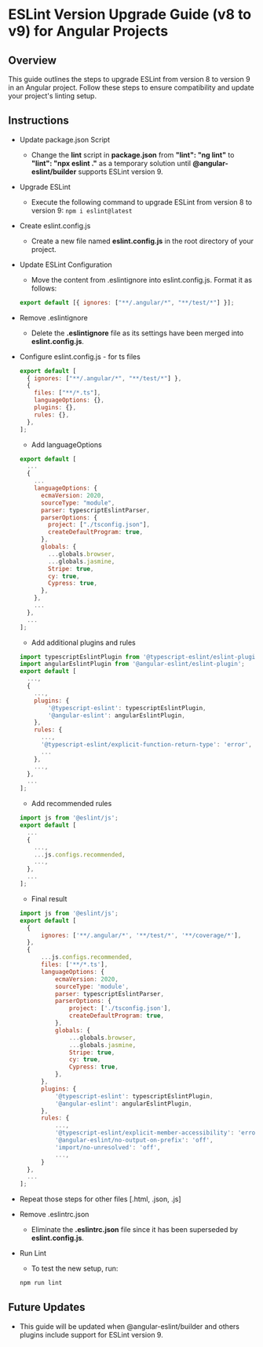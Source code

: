 # ESLint Version Upgrade Guide (v8 to v9) for Angular Projects

## Overview

This guide outlines the steps to upgrade ESLint from version 8 to version 9 in an Angular project. Follow these steps to ensure compatibility and update your project's linting setup.

## Instructions

- Update package.json Script
  - Change the **lint** script in **package.json** from **"lint": "ng lint"** to **"lint": "npx eslint ."** as a temporary solution until **@angular-eslint/builder** supports ESLint version 9.
- Upgrade ESLint
  - Execute the following command to upgrade ESLint from version 8 to version 9:
    `npm i eslint@latest`
- Create eslint.config.js
  - Create a new file named **eslint.config.js** in the root directory of your project.
- Update ESLint Configuration
  - Move the content from .eslintignore into eslint.config.js. Format it as follows:
  ```javascript
  export default [{ ignores: ["**/.angular/*", "**/test/*"] }];
  ```
- Remove .eslintignore
  - Delete the **.eslintignore** file as its settings have been merged into **eslint.config.js**.
- Configure eslint.config.js - for ts files

  ```javascript
  export default [
    { ignores: ["**/.angular/*", "**/test/*"] },
    {
      files: ["**/*.ts"],
      languageOptions: {},
      plugins: {},
      rules: {},
    },
  ];
  ```

  - Add languageOptions

  ```javascript
  export default [
    ...
    {
      ...
      languageOptions: {
        ecmaVersion: 2020,
        sourceType: "module",
        parser: typescriptEslintParser,
        parserOptions: {
          project: ["./tsconfig.json"],
          createDefaultProgram: true,
        },
        globals: {
          ...globals.browser,
          ...globals.jasmine,
          Stripe: true,
          cy: true,
          Cypress: true,
        },
      },
      ...
    },
    ...
  ];
  ```

  - Add additional plugins and rules

  ```javascript
  import typescriptEslintPlugin from '@typescript-eslint/eslint-plugin';
  import angularEslintPlugin from '@angular-eslint/eslint-plugin';
  export default [
    ...,
    {
      ...,
      plugins: {
          '@typescript-eslint': typescriptEslintPlugin,
          '@angular-eslint': angularEslintPlugin,
      },
      rules: {
        ...,
        '@typescript-eslint/explicit-function-return-type': 'error',
        ...
      },
      ...,
    },
    ...
  ];
  ```

  - Add recommended rules

  ```javascript
  import js from '@eslint/js';
  export default [
    ...
    {
      ...,
      ...js.configs.recommended,
      ...,
    },
    ...
  ];
  ```

  - Final result

  ```javascript
  import js from '@eslint/js';
  export default [
    {
        ignores: ['**/.angular/*', '**/test/*', '**/coverage/*'],
    },
    {
        ...js.configs.recommended,
        files: ['**/*.ts'],
        languageOptions: {
            ecmaVersion: 2020,
            sourceType: 'module',
            parser: typescriptEslintParser,
            parserOptions: {
                project: ['./tsconfig.json'],
                createDefaultProgram: true,
            },
            globals: {
                ...globals.browser,
                ...globals.jasmine,
                Stripe: true,
                cy: true,
                Cypress: true,
            },
        },
        plugins: {
            '@typescript-eslint': typescriptEslintPlugin,
            '@angular-eslint': angularEslintPlugin,
        },
        rules: {
            ...,
            '@typescript-eslint/explicit-member-accessibility': 'error',
            '@angular-eslint/no-output-on-prefix': 'off',
            'import/no-unresolved': 'off',
            ...,
        }
    },
    ...
  ];
  ```

- Repeat those steps for other files [.html, .json, .js]
- Remove .eslintrc.json
  - Eliminate the **.eslintrc.json** file since it has been superseded by **eslint.config.js**.
- Run Lint

  - To test the new setup, run:

  ```javascript
  npm run lint

  ```

## Future Updates

- This guide will be updated when @angular-eslint/builder and others plugins include support for ESLint version 9.
